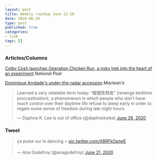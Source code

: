 ```yaml
---
layout: post
title: Weekly roundup June 22-28
date: 2020-06-28
type: post
published: true
categories:
- link
tags: []
---
```


### Articles/Columns

[Colby Cosh launches Operation Chicken Run, a risky trek into the heart of an experiment](https://nationalpost.com/opinion/colby-cosh-launches-operation-chicken-run-a-risky-trek-into-the-heart-of-an-experiment "Colby Cosh launches Operation Chicken Run, a risky trek into the heart of an experiment") *National Post*

[Dominique Anglade's under-the-radar accession](https://www.macleans.ca/politics/dominique-anglades-under-the-radar-accession/ "Dominique Anglade's under-the-radar accession. By Tom Mulcair") *Maclean's*

<blockquote class="twitter-tweet"><p lang="en" dir="ltr">Learned a very relatable term today: “報復性熬夜” (revenge bedtime procrastination), a phenomenon in which people who don’t have much control over their daytime life refuse to sleep early in order to regain some sense of freedom during late night hours.</p>&mdash; Daphne K. Lee is out of office (@daphnekylee) <a href="https://twitter.com/daphnekylee/status/1277101831693275136?ref_src=twsrc%5Etfw">June 28, 2020</a></blockquote> <script async src="https://platform.twitter.com/widgets.js" charset="utf-8"></script>

### Tweet

<blockquote class="twitter-tweet"><p lang="fr" dir="ltr">ça pulse sur le dancing ⭐️ <a href="https://t.co/X8RFkOptwE">pic.twitter.com/X8RFkOptwE</a></p>&mdash; Ana Godefroy (@anagodefroy) <a href="https://twitter.com/anagodefroy/status/1274649660972503040?ref_src=twsrc%5Etfw">June 21, 2020</a></blockquote> <script async src="https://platform.twitter.com/widgets.js" charset="utf-8"></script>
